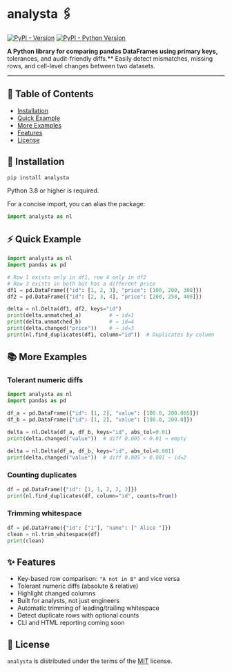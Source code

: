 # analysta 🖇️

[![PyPI - Version](https://img.shields.io/pypi/v/analysta.svg)](https://pypi.org/project/analysta)
[![PyPI - Python Version](https://img.shields.io/pypi/pyversions/analysta.svg)](https://pypi.org/project/analysta)

**A Python library for comparing pandas DataFrames using primary keys,**
tolerances, and audit-friendly diffs.** Easily detect mismatches,
missing rows, and cell-level changes between two datasets.

-----

## 🧾 Table of Contents

- [Installation](#installation)
- [Quick Example](#quick-example)
- [More Examples](#more-examples)
- [Features](#features)
- [License](#license)

## 🚀 Installation

```bash
pip install analysta
```

Python 3.8 or higher is required.

For a concise import, you can alias the package:

```python
import analysta as nl
```

## ⚡ Quick Example

```python
import analysta as nl
import pandas as pd

# Row 1 exists only in df1, row 4 only in df2
# Row 3 exists in both but has a different price
df1 = pd.DataFrame({"id": [1, 2, 3], "price": [100, 200, 300]})
df2 = pd.DataFrame({"id": [2, 3, 4], "price": [200, 250, 400]})

delta = nl.Delta(df1, df2, keys="id")
print(delta.unmatched_a)         # → id=1
print(delta.unmatched_b)         # → id=4
print(delta.changed("price"))    # → id=3
print(nl.find_duplicates(df1, column="id"))  # Duplicates by column
```

## 📚 More Examples

### Tolerant numeric diffs

```python
import analysta as nl
import pandas as pd

df_a = pd.DataFrame({"id": [1, 2], "value": [100.0, 200.005]})
df_b = pd.DataFrame({"id": [1, 2], "value": [100.0, 200.0]})

delta = nl.Delta(df_a, df_b, keys="id", abs_tol=0.01)
print(delta.changed("value"))  # diff 0.005 < 0.01 → empty

delta = nl.Delta(df_a, df_b, keys="id", abs_tol=0.001)
print(delta.changed("value"))  # diff 0.005 > 0.001 → id=2
```

### Counting duplicates

```python
df = pd.DataFrame({"id": [1, 1, 2, 2, 2]})
print(nl.find_duplicates(df, column="id", counts=True))
```

### Trimming whitespace

```python
df = pd.DataFrame({"id": ["1"], "name": [" Alice "]})
clean = nl.trim_whitespace(df)
print(clean)
```

## ✨ Features

- Key-based row comparison: `"A not in B"` and vice versa
- Tolerant numeric diffs (absolute & relative)
- Highlight changed columns
- Built for analysts, not just engineers
- Automatic trimming of leading/trailing whitespace
- Detect duplicate rows with optional counts
- CLI and HTML reporting coming soon

## 📄 License

`analysta` is distributed under the terms of the [MIT](https://spdx.org/licenses/MIT.html) license.
